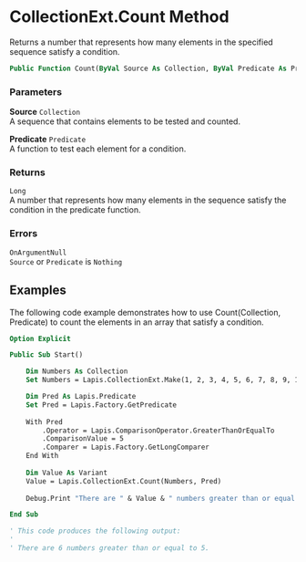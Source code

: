 # CollectionExt.Count Method

Returns a number that represents how many elements in the specified sequence satisfy a condition.

```vb
Public Function Count(ByVal Source As Collection, ByVal Predicate As Predicate) As Long
```

### Parameters

**Source** `Collection` <br>
A sequence that contains elements to be tested and counted.

**Predicate** `Predicate` <br>
A function to test each element for a condition.

### Returns

`Long` <br>
A number that represents how many elements in the sequence satisfy the condition in the predicate function.

### Errors

`OnArgumentNull` <br>
`Source` or `Predicate` is `Nothing`

## Examples

The following code example demonstrates how to use Count(Collection, Predicate) to count the elements in an array that satisfy a condition.

```vb
Option Explicit

Public Sub Start()

    Dim Numbers As Collection
    Set Numbers = Lapis.CollectionExt.Make(1, 2, 3, 4, 5, 6, 7, 8, 9, 10)

    Dim Pred As Lapis.Predicate
    Set Pred = Lapis.Factory.GetPredicate
    
    With Pred
        .Operator = Lapis.ComparisonOperator.GreaterThanOrEqualTo
        .ComparisonValue = 5
        .Comparer = Lapis.Factory.GetLongComparer
    End With
    
    Dim Value As Variant
    Value = Lapis.CollectionExt.Count(Numbers, Pred)
    
    Debug.Print "There are " & Value & " numbers greater than or equal to 5."

End Sub

' This code produces the following output:
'
' There are 6 numbers greater than or equal to 5.
```

